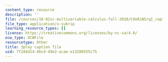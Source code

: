 ```yaml
---
content_type: resource
description: ''
file: /courses/18-02sc-multivariable-calculus-fall-2010/CdoRiNSrqI_captions.vtt
file_type: application/x-subrip
learning_resource_types: []
license: https://creativecommons.org/licenses/by-nc-sa/4.0/
ocw_type: OCWFile
resourcetype: Other
title: 3play caption file
uid: 7f2d4d14-46cd-49e2-acae-e13280555c75
---
```

